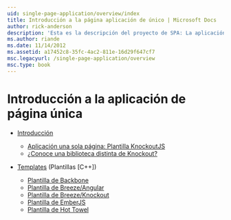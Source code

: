 ```yaml
---
uid: single-page-application/overview/index
title: Introducción a la página aplicación de único | Microsoft Docs
author: rick-anderson
description: 'Esta es la descripción del proyecto de SPA: La aplicación de página única (SPA) de ASP.NET es una nueva característica de vista previa de MVC 4 beta. Proporciona un mejor-to-end e...'
ms.author: riande
ms.date: 11/14/2012
ms.assetid: a17452c8-35fc-4ac2-811e-16d29f647cf7
msc.legacyurl: /single-page-application/overview
msc.type: book
---
```

<a name="single-page-application-overview"></a>Introducción a la aplicación de página única
====================
- [Introducción](introduction/index.md)

    - [Aplicación una sola página: Plantilla KnockoutJS](introduction/knockoutjs-template.md)
    - [¿Conoce una biblioteca distinta de Knockout?](introduction/other-libraries.md)
- [Templates](templates/index.md) (Plantillas [C++])

    - [Plantilla de Backbone](templates/backbonejs-template.md)
    - [Plantilla de Breeze/Angular](templates/breezeangular-template.md)
    - [Plantilla de Breeze/Knockout](templates/breezeknockout-template.md)
    - [Plantilla de EmberJS](templates/emberjs-template.md)
    - [Plantilla de Hot Towel](templates/hottowel-template.md)
